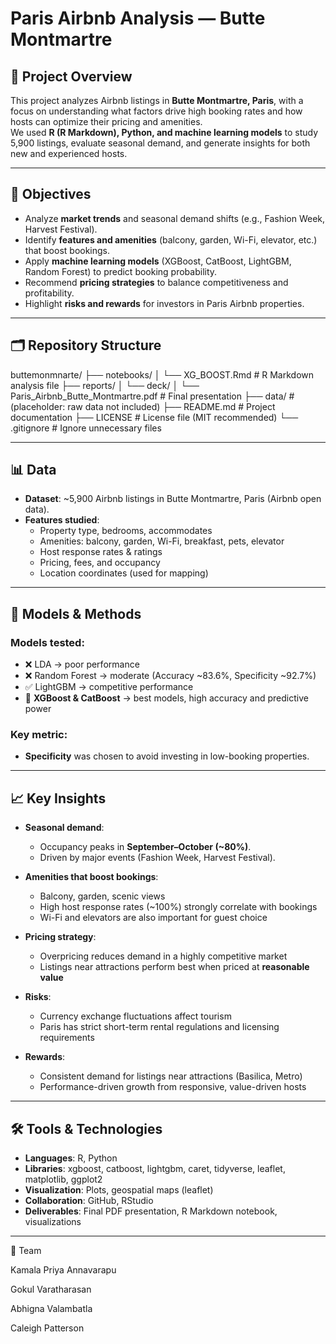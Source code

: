# Paris Airbnb Analysis — Butte Montmartre

## 📌 Project Overview
This project analyzes Airbnb listings in **Butte Montmartre, Paris**, with a focus on understanding what factors drive high booking rates and how hosts can optimize their pricing and amenities.  
We used **R (R Markdown), Python, and machine learning models** to study 5,900 listings, evaluate seasonal demand, and generate insights for both new and experienced hosts.

---

## 🎯 Objectives
- Analyze **market trends** and seasonal demand shifts (e.g., Fashion Week, Harvest Festival).
- Identify **features and amenities** (balcony, garden, Wi-Fi, elevator, etc.) that boost bookings.
- Apply **machine learning models** (XGBoost, CatBoost, LightGBM, Random Forest) to predict booking probability.
- Recommend **pricing strategies** to balance competitiveness and profitability.
- Highlight **risks and rewards** for investors in Paris Airbnb properties.

---

## 🗂️ Repository Structure
buttemonmnarte/
├── notebooks/
│ └── XG_BOOST.Rmd # R Markdown analysis file
├── reports/
│ └── deck/
│ └── Paris_Airbnb_Butte_Montmartre.pdf # Final presentation
├── data/ # (placeholder: raw data not included)
├── README.md # Project documentation
├── LICENSE # License file (MIT recommended)
└── .gitignore # Ignore unnecessary files


---

## 📊 Data
- **Dataset**: ~5,900 Airbnb listings in Butte Montmartre, Paris (Airbnb open data).  
- **Features studied**:
  - Property type, bedrooms, accommodates  
  - Amenities: balcony, garden, Wi-Fi, breakfast, pets, elevator  
  - Host response rates & ratings  
  - Pricing, fees, and occupancy  
  - Location coordinates (used for mapping)  

---

## 🧪 Models & Methods
### Models tested:
- ❌ LDA → poor performance  
- ❌ Random Forest → moderate (Accuracy ~83.6%, Specificity ~92.7%)  
- ✅ LightGBM → competitive performance  
- 🌟 **XGBoost & CatBoost** → best models, high accuracy and predictive power  

### Key metric:  
- **Specificity** was chosen to avoid investing in low-booking properties.

---

## 📈 Key Insights
- **Seasonal demand**:  
  - Occupancy peaks in **September–October (~80%)**.  
  - Driven by major events (Fashion Week, Harvest Festival).  

- **Amenities that boost bookings**:  
  - Balcony, garden, scenic views  
  - High host response rates (~100%) strongly correlate with bookings  
  - Wi-Fi and elevators are also important for guest choice  

- **Pricing strategy**:  
  - Overpricing reduces demand in a highly competitive market  
  - Listings near attractions perform best when priced at **reasonable value**  

- **Risks**:  
  - Currency exchange fluctuations affect tourism  
  - Paris has strict short-term rental regulations and licensing requirements  

- **Rewards**:  
  - Consistent demand for listings near attractions (Basilica, Metro)  
  - Performance-driven growth from responsive, value-driven hosts  

---

## 🛠️ Tools & Technologies
- **Languages**: R, Python  
- **Libraries**: xgboost, catboost, lightgbm, caret, tidyverse, leaflet, matplotlib, ggplot2  
- **Visualization**: Plots, geospatial maps (leaflet)  
- **Collaboration**: GitHub, RStudio  
- **Deliverables**: Final PDF presentation, R Markdown notebook, visualizations  

---

👥 Team

Kamala Priya Annavarapu

Gokul Varatharasan

Abhigna Valambatla

Caleigh Patterson
